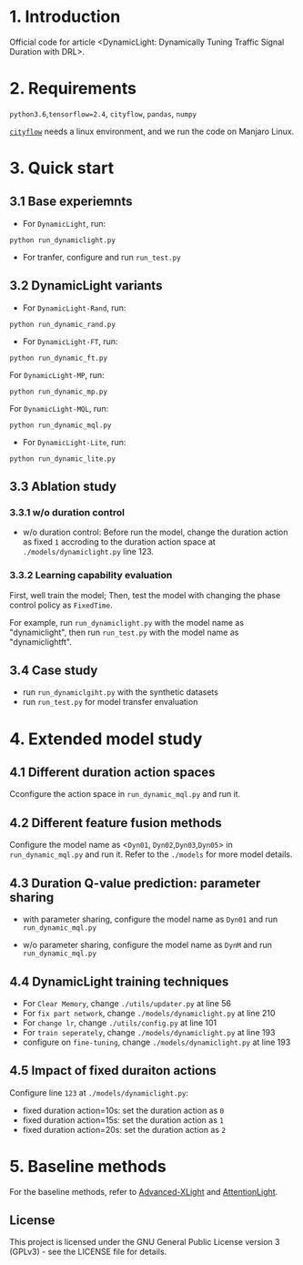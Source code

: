 # 1. Introduction

Official code for article <DynamicLight: Dynamically Tuning Traffic Signal Duration with DRL>.



# 2. Requirements

`python3.6`,`tensorflow=2.4`, `cityflow`, `pandas`, `numpy`

[`cityflow`](https://github.com/cityflow-project/CityFlow.git) needs a linux environment, and we run the code on Manjaro Linux.

# 3. Quick start

## 3.1 Base experiemnts

- For `DynamicLight`, run:
```shell
python run_dynamiclight.py
```
- For tranfer, configure and run `run_test.py`

## 3.2 DynamicLight variants
- For `DynamicLight-Rand`, run:
```shell
python run_dynamic_rand.py
```
- For `DynamicLight-FT`, run:
```shell
python run_dynamic_ft.py
```
For `DynamicLight-MP`, run:
```shell
python run_dynamic_mp.py
```
For `DynamicLight-MQL`, run:
```shell
python run_dynamic_mql.py
```
- For `DynamicLight-Lite`, run:
```shell
python run_dynamic_lite.py
```

## 3.3 Ablation study

### 3.3.1 w/o duration control

- w/o duration control: Before run the model, change the duration action as fixed `1` accroding to the duration action space at `./models/dynamiclight.py` line 123.

### 3.3.2 Learning capability evaluation

First, well train the model;
Then, test the model with changing the phase control policy as `FixedTime`. 

For example, run `run_dynamiclight.py` with the model name as "dynamiclight", then run `run_test.py` with the model name as "dynamiclightft".

## 3.4 Case study
- run `run_dynamiclgiht.py` with the synthetic datasets
- run `run_test.py` for model transfer envaluation

# 4. Extended model study
## 4.1 Different duration action spaces

Cconfigure the action space in `run_dynamic_mql.py` and run it.

## 4.2 Different feature fusion methods
Configure the model name as <`Dyn01`, `Dyn02`,`Dyn03`,`Dyn05`> in `run_dynamic_mql.py` and run it.
Refer to the `./models` for more model details.
## 4.3 Duration Q-value prediction: parameter sharing

- with parameter sharing, configure the model name as `Dyn01` and run `run_dynamic_mql.py`

- w/o parameter sharing, configure the model name as `DynM` and run `run_dynamic_mql.py`

## 4.4 DynamicLight training techniques
- For `Clear Memory`, change `./utils/updater.py` at line 56
- For `fix part network`, change `./models/dynamiclight.py` at line 210
- For `change lr`, change `./utils/config.py` at line 101
- For `train seperately`, change `./models/dynamiclight.py` at line 193
- configure on `fine-tuning`, change `./models/dynamiclight.py` at line 193


## 4.5 Impact of fixed duraiton actions 
Configure line `123` at `./models/dynamiclight.py`:
- fixed duration action=10s: set the duration action as `0`
- fixed duration action=15s: set the duration action as `1`
- fixed duration action=20s: set the duration action as `2`



# 5. Baseline methods

For the baseline methods, refer to [Advanced-XLight](https://github.com/LiangZhang1996/Advanced_XLight.git) and [AttentionLight](https://github.com/LiangZhang1996/AttentionLight.git).

## License

This project is licensed under the GNU General Public License version 3 (GPLv3) - see the LICENSE file for details.